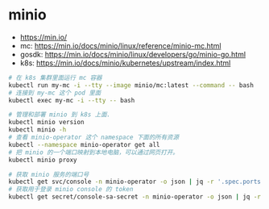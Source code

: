# minio

- <https://min.io/>
- mc: <https://min.io/docs/minio/linux/reference/minio-mc.html>
- gosdk: <https://min.io/docs/minio/linux/developers/go/minio-go.html>
- k8s: <https://min.io/docs/minio/kubernetes/upstream/index.html>

```sh
# 在 k8s 集群里面运行 mc 容器
kubectl run my-mc -i --tty --image minio/mc:latest --command -- bash
# 连接到 my-mc 这个 pod 里面
kubectl exec my-mc -i --tty -- bash

# 管理和部署 minio 到 k8s 上面.
kubectl minio version
kubectl minio -h
# 查看 minio-operator 这个 namespace 下面的所有资源
kubectl --namespace minio-operator get all
# 把 minio 的一个端口映射到本地电脑，可以通过网页打开。
kubectl minio proxy

# 获取 minio 服务的端口号
kubectl get svc/console -n minio-operator -o json | jq -r '.spec.ports'
# 获取用于登录 minio console 的 token
kubectl get secret/console-sa-secret -n minio-operator -o json | jq -r '.data.token' | base64 -d
```

